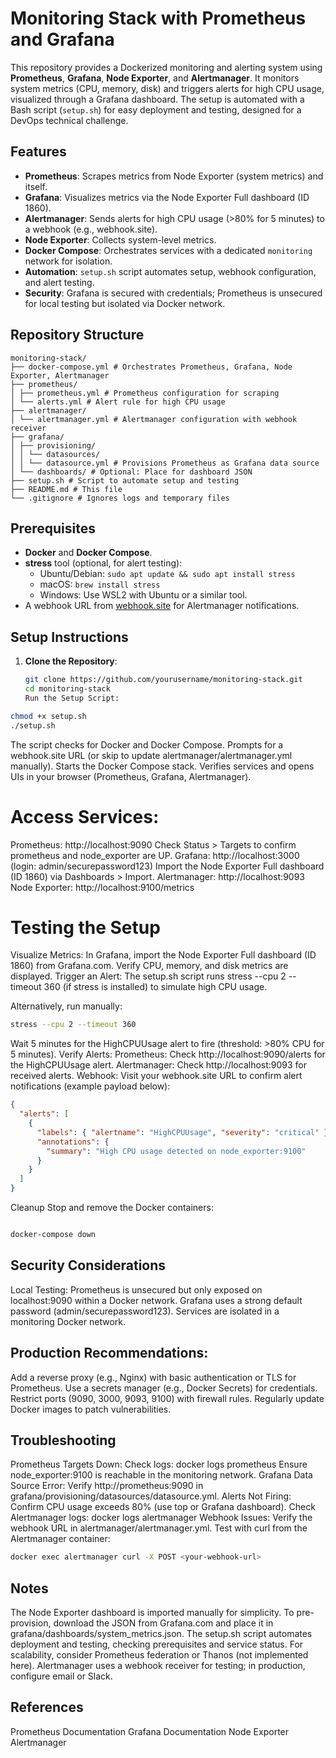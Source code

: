 # Monitoring Stack with Prometheus and Grafana

This repository provides a Dockerized monitoring and alerting system using **Prometheus**, **Grafana**, **Node Exporter**, and **Alertmanager**. It monitors system metrics (CPU, memory, disk) and triggers alerts for high CPU usage, visualized through a Grafana dashboard. The setup is automated with a Bash script (`setup.sh`) for easy deployment and testing, designed for a DevOps technical challenge.

## Features

- **Prometheus**: Scrapes metrics from Node Exporter (system metrics) and itself.
- **Grafana**: Visualizes metrics via the Node Exporter Full dashboard (ID 1860).
- **Alertmanager**: Sends alerts for high CPU usage (>80% for 5 minutes) to a webhook (e.g., webhook.site).
- **Node Exporter**: Collects system-level metrics.
- **Docker Compose**: Orchestrates services with a dedicated `monitoring` network for isolation.
- **Automation**: `setup.sh` script automates setup, webhook configuration, and alert testing.
- **Security**: Grafana is secured with credentials; Prometheus is unsecured for local testing but isolated via Docker network.

## Repository Structure
``` text
monitoring-stack/
├── docker-compose.yml # Orchestrates Prometheus, Grafana, Node Exporter, Alertmanager
├── prometheus/
│ ├── prometheus.yml # Prometheus configuration for scraping
│ └── alerts.yml # Alert rule for high CPU usage
├── alertmanager/
│ └── alertmanager.yml # Alertmanager configuration with webhook receiver
├── grafana/
│ ├── provisioning/
│ │ └── datasources/
│ │ └── datasource.yml # Provisions Prometheus as Grafana data source
│ └── dashboards/ # Optional: Place for dashboard JSON
├── setup.sh # Script to automate setup and testing
├── README.md # This file
└── .gitignore # Ignores logs and temporary files
```
## Prerequisites

- **Docker** and **Docker Compose**.
- **stress** tool (optional, for alert testing):
  - Ubuntu/Debian: `sudo apt update && sudo apt install stress`
  - macOS: `brew install stress`
  - Windows: Use WSL2 with Ubuntu or a similar tool.
- A webhook URL from [webhook.site](https://webhook.site) for Alertmanager notifications.

## Setup Instructions

1. **Clone the Repository**:
   ```bash
   git clone https://github.com/yourusername/monitoring-stack.git
   cd monitoring-stack
   Run the Setup Script:
   ```

```bash
chmod +x setup.sh
./setup.sh
```

The script checks for Docker and Docker Compose.
Prompts for a webhook.site URL (or skip to update alertmanager/alertmanager.yml manually).
Starts the Docker Compose stack.
Verifies services and opens UIs in your browser (Prometheus, Grafana, Alertmanager).

# Access Services:

Prometheus: http://localhost:9090
Check Status > Targets to confirm prometheus and node_exporter are UP.
Grafana: http://localhost:3000 (login: admin/securepassword123)
Import the Node Exporter Full dashboard (ID 1860) via Dashboards > Import.
Alertmanager: http://localhost:9093
Node Exporter: http://localhost:9100/metrics

# Testing the Setup

Visualize Metrics:
In Grafana, import the Node Exporter Full dashboard (ID 1860) from Grafana.com.
Verify CPU, memory, and disk metrics are displayed.
Trigger an Alert:
The setup.sh script runs stress --cpu 2 --timeout 360 (if stress is installed) to simulate high CPU usage.

Alternatively, run manually:

```bash
stress --cpu 2 --timeout 360
```

Wait 5 minutes for the HighCPUUsage alert to fire (threshold: >80% CPU for 5 minutes).
Verify Alerts:
Prometheus: Check http://localhost:9090/alerts for the HighCPUUsage alert.
Alertmanager: Check http://localhost:9093 for received alerts.
Webhook: Visit your webhook.site URL to confirm alert notifications (example payload below):

```json
{
  "alerts": [
    {
      "labels": { "alertname": "HighCPUUsage", "severity": "critical" },
      "annotations": {
        "summary": "High CPU usage detected on node_exporter:9100"
      }
    }
  ]
}
```

Cleanup
Stop and remove the Docker containers:

```bash

docker-compose down
```

## Security Considerations

Local Testing:
Prometheus is unsecured but only exposed on localhost:9090 within a Docker network.
Grafana uses a strong default password (admin/securepassword123).
Services are isolated in a monitoring Docker network.

## Production Recommendations:

Add a reverse proxy (e.g., Nginx) with basic authentication or TLS for Prometheus.
Use a secrets manager (e.g., Docker Secrets) for credentials.
Restrict ports (9090, 3000, 9093, 9100) with firewall rules.
Regularly update Docker images to patch vulnerabilities.

## Troubleshooting

Prometheus Targets Down:
Check logs: docker logs prometheus
Ensure node_exporter:9100 is reachable in the monitoring network.
Grafana Data Source Error:
Verify http://prometheus:9090 in grafana/provisioning/datasources/datasource.yml.
Alerts Not Firing:
Confirm CPU usage exceeds 80% (use top or Grafana dashboard).
Check Alertmanager logs: docker logs alertmanager
Webhook Issues:
Verify the webhook URL in alertmanager/alertmanager.yml.
Test with curl from the Alertmanager container:

```bash
docker exec alertmanager curl -X POST <your-webhook-url>
```

## Notes

The Node Exporter dashboard is imported manually for simplicity. To pre-provision, download the JSON from Grafana.com and place it in grafana/dashboards/system_metrics.json.
The setup.sh script automates deployment and testing, checking prerequisites and service status.
For scalability, consider Prometheus federation or Thanos (not implemented here).
Alertmanager uses a webhook receiver for testing; in production, configure email or Slack.

## References

Prometheus Documentation
Grafana Documentation
Node Exporter
Alertmanager

